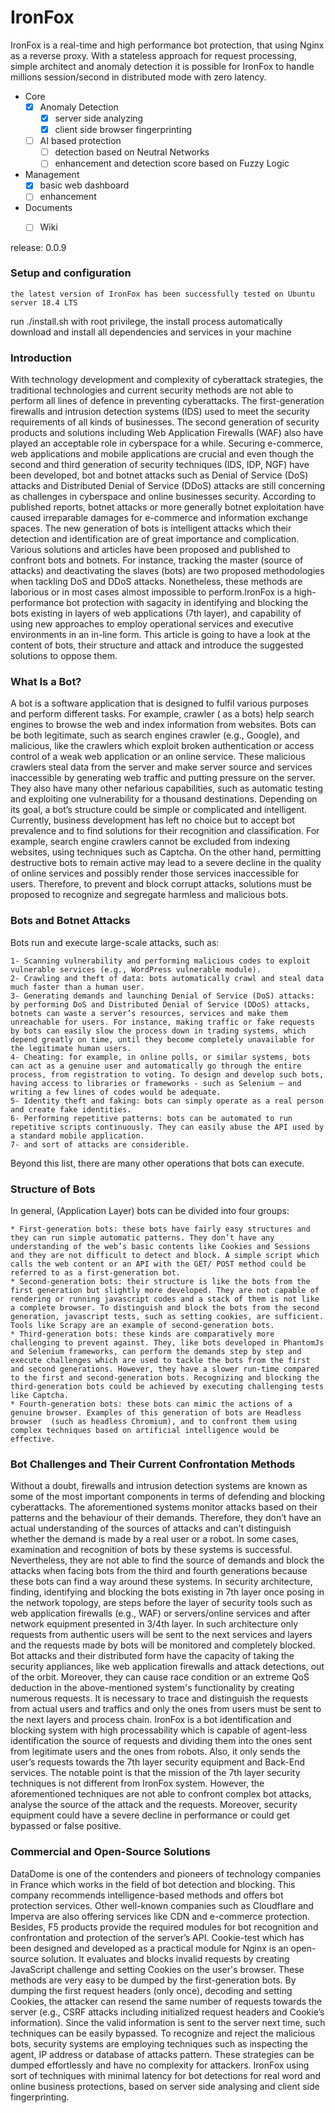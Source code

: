 
IronFox
==================
IronFox is a real-time and high performance bot protection, that using Nginx as a reverse proxy. 
With a stateless approach for request processing, simple architect and anomaly detection it is possible 
for IronFox to handle millions session/second in distributed mode with zero latency.

- Core
    - [x] Anomaly Detection
        - [x] server side analyzing
        - [x] client side browser fingerprinting
    - [ ] AI based protection
         - [ ] detection based on Neutral Networks
        - [ ] enhancement and detection score based on Fuzzy Logic 
- Management
    - [x] basic web dashboard 
    - [ ] enhancement 
- Documents
    - [ ] Wiki
    
    

    
     
        

release:  0.0.9 

### Setup and configuration

    the latest version of IronFox has been successfully tested on Ubuntu server 18.4 LTS

run ./install.sh with root privilege, the install process automatically download and install all dependencies and services in your machine
     
### Introduction

With technology development and complexity of cyberattack strategies, the traditional technologies and current security methods are not able to perform all lines of 
defence in preventing cyberattacks. 
The first-generation firewalls and intrusion detection systems (IDS) used to meet the security requirements of all kinds of businesses.
The second generation of security products and solutions including Web Application Firewalls (WAF) also have played an acceptable role in cyberspace for a while.
Securing e-commerce, web applications and mobile applications are crucial and even though the second and third generation of security techniques (IDS, IDP, NGF) have 
been developed, bot and botnet attacks such as Denial of Service (DoS) attacks and Distributed Denial of Service (DDoS) attacks are still concerning as challenges in 
cyberspace and online businesses security. 
According to published reports, botnet attacks or more generally botnet exploitation have caused irreparable damages for e-commerce and information exchange spaces. 
The new generation of bots is intelligent attacks which their detection and identification are of great importance and complication.
Various solutions and articles have been proposed and published to confront bots and botnets. For instance, tracking the master (source of attacks) 
and deactivating the slaves (bots) are two proposed methodologies when tackling DoS and DDoS attacks. Nonetheless, these methods are laborious or in most cases almost 
impossible to perform.IronFox is a high-performance bot protection with sagacity in identifying and blocking the bots existing in layers of web applications (7th layer), 
and capability of using new approaches to employ operational services and executive environments in an in-line form. This article is going to have a look at the content of bots, 
their structure and attack and introduce the suggested solutions to oppose them.

### What Is a Bot?
A bot is a software application that is designed to fulfil various purposes and perform different tasks. For example, crawler ( as a bots) help search engines to
browse the web and index information from websites. Bots can be both legitimate, such as search engines crawler (e.g., Google), and malicious, like the crawlers
which exploit broken authentication or access control of a weak web application or an online service. These malicious crawlers steal data from the server and make
server source and services inaccessible by generating web traffic and putting pressure on the server. They also have many other nefarious capabilities, such as 
automatic testing and exploiting one vulnerability for a thousand destinations. Depending on its goal, a bot’s structure could be simple or complicated and intelligent.
Currently, business development has left no choice but to accept bot prevalence and to find solutions for their recognition and classification. For example, search engine 
crawlers cannot be excluded from indexing websites, using techniques such as Captcha. On the other hand, permitting destructive bots to remain active may lead to a severe 
decline in the quality of online services and possibly render those services inaccessible for users. Therefore, to prevent and block corrupt attacks, solutions must be 
proposed to recognize and segregate harmless and malicious bots.

### Bots and Botnet Attacks
Bots run and execute large-scale attacks, such as:

    1- Scanning vulnerability and performing malicious codes to exploit vulnerable services (e.g., WordPress vulnerable module).
    2- Crawling and theft of data: bots automatically crawl and steal data much faster than a human user.
    3- Generating demands and launching Denial of Service (DoS) attacks: by performing DoS and Distributed Denial of Service (DDoS) attacks, botnets can waste a server’s resources, services and make them unreachable for users. For instance, making traffic or fake requests by bots can easily slow the process down in trading systems, which depend greatly on time, until they become completely unavailable for the legitimate human users.
    4- Cheating: for example, in online polls, or similar systems, bots can act as a genuine user and automatically go through the entire process, from registration to voting. To design and develop such bots, having access to libraries or frameworks - such as Selenium – and writing a few lines of codes would be adequate.
    5- Identity theft and faking: bots can simply operate as a real person and create fake identities. 
    6- Performing repetitive patterns: bots can be automated to run repetitive scripts continuously. They can easily abuse the API used by a standard mobile application.
    7- and sort of attacks are considerible.
Beyond this list, there are many other operations that bots can execute.

### Structure of Bots
In general, (Application Layer) bots can be divided into four groups:

    * First-generation bots: these bots have fairly easy structures and they can run simple automatic patterns. They don’t have any understanding of the web’s basic contents like Cookies and Sessions and they are not difficult to detect and block. A simple script which calls the web content or an API with the GET/ POST method could be referred to as a first-generation bot.
    * Second-generation bots: their structure is like the bots from the first generation but slightly more developed. They are not capable of rendering or running javascript codes and a stack of them is not like a complete browser. To distinguish and block the bots from the second generation, javascript tests, such as setting cookies, are sufficient. Tools like Scrapy are an example of second-generation bots.
    * Third-generation bots: these kinds are comparatively more challenging to prevent against. They, like bots developed in PhantomJs and Selenium frameworks, can perform the demands step by step and execute challenges which are used to tackle the bots from the first and second generations. However, they have a slower run-time compared to the first and second-generation bots. Recognizing and blocking the third-generation bots could be achieved by executing challenging tests like Captcha.
    * Fourth-generation bots: these bots can mimic the actions of a genuine browser. Examples of this generation of bots are Headless browser  (such as headless Chromium), and to confront them using complex techniques based on artificial intelligence would be effective.

### Bot Challenges and Their Current Confrontation Methods 

Without a doubt, firewalls and intrusion detection systems are known as some of the most important components in terms of defending and blocking cyberattacks. The aforementioned systems monitor attacks based on their patterns and the behaviour of their demands. Therefore, they don’t have an actual understanding of the sources of attacks and can’t distinguish whether the demand is made by a real user or a robot. In some cases, examination and recognition of bots by these systems is successful. Nevertheless, they are not able to find the source of demands and block the attacks when facing bots from the third and fourth generations because these bots can find a way around these systems. 
In security architecture, finding, identifying and blocking the bots existing in 7th layer once posing in the network topology, are steps before the layer of security tools such as web application firewalls (e.g., WAF) or servers/online services and after network equipment presented in 3/4th layer. In such architecture only requests from authentic users will be sent to the next services and layers and the requests made by bots will be monitored and completely blocked.
Bot attacks and their distributed form have the capacity of taking the security appliances, like web application firewalls and attack detections, out of the orbit. Moreover, they can cause race condition or an extreme QoS deduction in the above-mentioned system's functionality by creating numerous requests. It is necessary to trace and distinguish the requests from actual users and traffics and only the ones from users must be sent to the next layers and process chain.
IronFox is a bot identification and blocking system with high processability which is capable of agent-less identification the source of requests and dividing them into the ones sent from legitimate users and the ones from robots. Also, it only sends the user’s requests towards the 7th layer security equipment and Back-End services.
The notable point is that the mission of the 7th layer security techniques is not different from IronFox system. However, the aforementioned techniques are not able to confront complex bot attacks, analyse the source of the attack and the requests. Moreover, security equipment could have a severe decline in performance or could get bypassed or false positive.


### Commercial and Open-Source Solutions

DataDome is one of the contenders and pioneers of technology companies in France which works in the field of bot detection and blocking. This company recommends 
intelligence-based methods and offers bot protection services. Other well-known companies such as Cloudflare and Imperva are also offering services like CDN and 
e-commerce protection. Besides, F5 products provide the required modules for bot recognition and confrontation and protection of the server’s API.
Cookie-test which has been designed and developed as a practical module for Nginx is an open-source solution. It evaluates and blocks invalid requests by creating 
JavaScript challenge and setting Cookies on the user's browser. These methods are very easy to be dumped by the first-generation bots. By dumping the first request 
headers (only once), decoding and setting Cookies, the attacker can resend the same number of requests towards the server (e.g., CSRF attacks including initialized 
request headers and Cookie’s information). Since the valid information is sent to the server next time, such techniques can be easily bypassed. 
To recognize and reject the malicious bots,  security systems are employing techniques such as inspecting the agent, IP address or database of attacks pattern.
These strategies can be dumped effortlessly and have no complexity for attackers.
IronFox using sort of techniques with minimal latency for bot detections  for  real word  and online business protections, based on server side analysing  and client 
side fingerprinting. 
